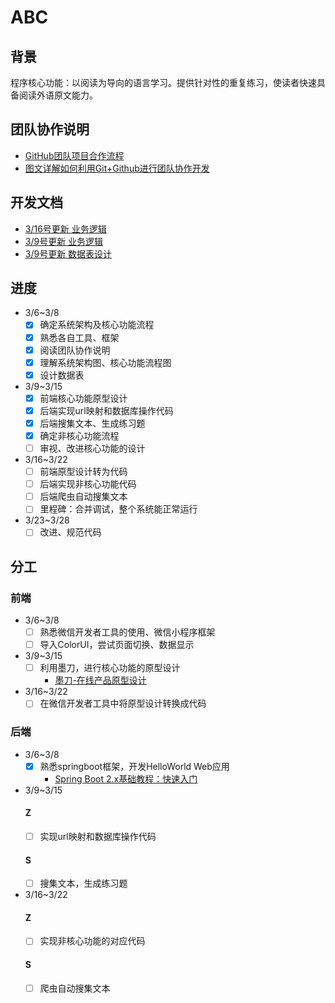 # ABC
## 背景
程序核心功能：以阅读为导向的语言学习。提供针对性的重复练习，使读者快速具备阅读外语原文能力。

## 团队协作说明
- [GitHub团队项目合作流程](https://www.cnblogs.com/schaepher/p/4933873.html)
- [图文详解如何利用Git+Github进行团队协作开发](https://zhuanlan.zhihu.com/p/23478654)

## 开发文档
  - [3/16号更新 业务逻辑](https://github.com/FromABCToEverything/ABC/blob/dev/images/other_function.png)
  - [3/9号更新 业务逻辑](https://github.com/FromABCToEverything/ABC/blob/dev/service_logic.md)
  - [3/9号更新 数据表设计](https://github.com/FromABCToEverything/ABC/blob/dev/images/db_design.md)

## 进度
  - 3/6~3/8
    - [X] 确定系统架构及核心功能流程
    - [X] 熟悉各自工具、框架
    - [X] 阅读团队协作说明
    - [X] 理解系统架构图、核心功能流程图
    - [X] 设计数据表
  - 3/9~3/15
    - [X] 前端核心功能原型设计
    - [X] 后端实现url映射和数据库操作代码
    - [X] 后端搜集文本、生成练习题
    - [X] 确定非核心功能流程
    - [ ] 审视、改进核心功能的设计
  - 3/16~3/22
    - [ ] 前端原型设计转为代码
    - [ ] 后端实现非核心功能代码
    - [ ] 后端爬虫自动搜集文本
    - [ ] 里程碑：合并调试，整个系统能正常运行
  - 3/23~3/28
    - [ ] 改进、规范代码
## 分工
### 前端
  - 3/6~3/8
    - [ ] 熟悉微信开发者工具的使用、微信小程序框架
    - [ ] 导入ColorUI，尝试页面切换、数据显示
  - 3/9~3/15
    - [ ] 利用墨刀，进行核心功能的原型设计
      - [墨刀-在线产品原型设计](https://free.modao.cc/)
  - 3/16~3/22
    - [ ] 在微信开发者工具中将原型设计转换成代码
    
### 后端
  - 3/6~3/8
    - [X] 熟悉springboot框架，开发HelloWorld Web应用
      - [Spring Boot 2.x基础教程：快速入门](http://blog.didispace.com/spring-boot-learning-21-1-1/)
  - 3/9~3/15
    #### Z
    - [ ] 实现url映射和数据库操作代码
    #### S
    - [ ] 搜集文本，生成练习题
  - 3/16~3/22
    #### Z
    - [ ] 实现非核心功能的对应代码
    #### S
    - [ ] 爬虫自动搜集文本
  
